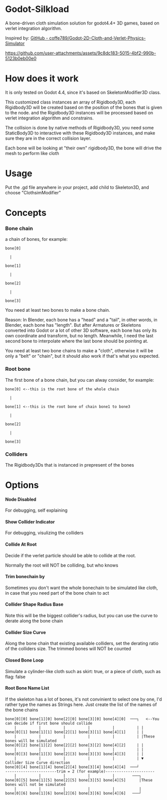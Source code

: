 # Godot-Silkload

 A bone-driven cloth simulation solution for godot4.4+ 3D games, based on verlet integration algorithm.

Inspired by:  [GitHub - coffe789/Godot-2D-Cloth-and-Verlet-Physics-Simulator](https://github.com/coffe789/Godot-2D-Cloth-and-Verlet-Physics-Simulator)



https://github.com/user-attachments/assets/9c8dc183-5015-4bf2-990b-5123b0eb00e0



# How does it work

It is only tested on Godot 4.4, since it's based on SkeletonModifier3D class.

This customized class instances an array of Rigidbody3D, each Rigidbody3D will be created based on the position of the bones that is given to the node. and the Rigidbody3D instances will be processed based on verlet integration algorithm and constrains. 

The collision is done by native methods of Rigidbody3D, you need some StaticBody3D to interactive with these Rigidbody3D instances, and make sure they are in the correct collision layer. 

Each bone  will be looking at "their own" rigidbody3D, the bone will drive the mesh to perform like cloth

# Usage

Put the .gd file anywhere in your project, add child to Skeleton3D, and choose "ClothsimModifier"

# Concepts

### Bone chain

a chain of bones, for example:

```
bone[0]

  |

bone[1]

  |

bone[2]

  |

bone[3]
```

You need at least two bones to make a bone chain. 

Reason: In Blender, each bone has a "head" and a "tail",  in other words, in Blender, each bone has "length". But after Armatures or Skeletons converted into Godot or a lot of other 3D software, each bone has only its own coordinate and transform, but no length. Meanwhile, I need the last second bone to interpolate where the last bone should be pointing at.

You need at least two bone chains to make a "cloth", otherwise it will be only a "belt" or "chain", but it should also work if that's what you expected.

### Root bone

The first bone of a bone chain, but you can alway consider, for example:

```
bone[0] <--this is the root bone of the whole chain

  |

bone[1] <--this is the root bone of chain bone1 to bone3

  |

bone[2]

  |

bone[3]
```

### Colliders

The Rigidbody3Ds that is instanced in prepresent of the bones

# 

# Options

#### Node Disabled

For debugging, self explaining

#### Show Collider Indicator

For debugging, visulizing the colliders

#### Collide At Root

Decide if the verlet particle should be able to collide at the root.

Normally the root will NOT be colliding, but who knows

#### Trim bonechain by

Sometimes you don't want the whole bonechain to be simulated like cloth, in case that you need part of the bone chain to act

#### Collider Shape Radius Base

Note this will be the biggest collider's radius, but you can use the curve to derate along the bone chain

#### Collider Size Curve

Along the bone chain that existing available colliders, set the derating ratio of the colliders size. The trimmed bones will NOT be counted

#### Closed Bone Loop

Simulate a cylinder-like cloth such as skirt: true, or a piece of cloth, such as flag: false

#### Root Bone Name List

If the skeleton has a lot of bones, it's not convinient to select one by one, I'd rather type the names as Strings here. Just create the list of the names of the bone chains

```
bone[0][0] bone[1][0] bone[2][0] bone[3][0] bone[4][0]  ───┐   <--You can decide if first bone should collide
    |          |          |          |          |          | |
bone[0][1] bone[1][1] bone[2][1] bone[3][1] bone[4][1]     | |
    |          |          |          |          |          | |These bones will be simulated
bone[0][2] bone[1][2] bone[2][2] bone[3][2] bone[4][2]     | |   
    |          |          |          |          |          | |  
bone[0][3] bone[1][3] bone[2][3] bone[3][3] bone[4][3]     | | 
    |          |          |          |          |          | ▼ Collider Size Curve direction
bone[0][4] bone[1][4] bone[2][4] bone[3][4] bone[4][4]  ───┘ 
-----------------------trim = 2 (for example)----------------------
    |          |          |          |          |        ───┐
bone[0][5] bone[1][5] bone[2][5] bone[3][5] bone[4][5]      |These bones will not be simulated
    |          |          |          |          |           |
bone[0][6] bone[1][6] bone[2][6] bone[3][6] bone[4][6]   ───┘  
```
